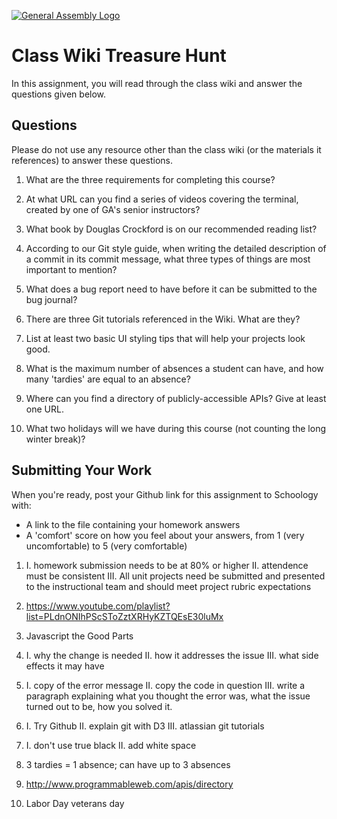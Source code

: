 [![General Assembly Logo](https://camo.githubusercontent.com/1a91b05b8f4d44b5bbfb83abac2b0996d8e26c92/687474703a2f2f692e696d6775722e636f6d2f6b6538555354712e706e67)](https://generalassemb.ly/education/web-development-immersive)

# Class Wiki Treasure Hunt

In this assignment, you will read through the class wiki and answer the
questions given below.

## Questions

Please do not use any resource other than the class wiki
(or the materials it references)
to answer these questions.

1.  What are the three requirements for completing this course?
	
2.  At what URL can you find a series of videos covering the terminal, created by one of GA's senior instructors?

3.  What book by Douglas Crockford is on our recommended reading list?

4.  According to our Git style guide, when writing the detailed description of a commit in its commit message, what three types of things are most important to mention?

5.  What does a bug report need to have before it can be submitted to the bug journal?

6.  There are three Git tutorials referenced in the Wiki. What are they?

7.  List at least two basic UI styling tips that will help your projects look good.

8.  What is the maximum number of absences a student can have, and how many 'tardies' are equal to an absence?
	
9.  Where can you find a directory of publicly-accessible APIs?
Give at least one URL.

10. What two holidays will we have during this course (not counting the long winter break)?

## Submitting Your Work

When you're ready, post your Github link for this assignment to Schoology with:
- A link to the file containing your homework answers
- A 'comfort' score on how you feel about your answers, 
from 1 (very uncomfortable) to 5 (very comfortable)

1. I. homework submission needs to be at 80% or higher
	II. attendence must be consistent
	III. All unit projects need be submitted and presented to the instructional team and should meet project rubric expectations

2. https://www.youtube.com/playlist?list=PLdnONIhPScSToZztXRHyKZTQEsE30luMx

3. Javascript the Good Parts

4. I. why the change is needed
	II. how it addresses the issue 
	III. what side effects it may have 

5. I. copy of the error message
	II. copy the code in question
	III. write a paragraph explaining what you thought the error was, what the issue turned out to be, how you solved it.

6. I. Try Github
	II. explain git with D3
	III. atlassian git tutorials

7. I. don't use true black 
	II. add white space

8. 3 tardies = 1 absence; can have up to 3 absences

9. http://www.programmableweb.com/apis/directory

10. Labor Day 
	veterans day

